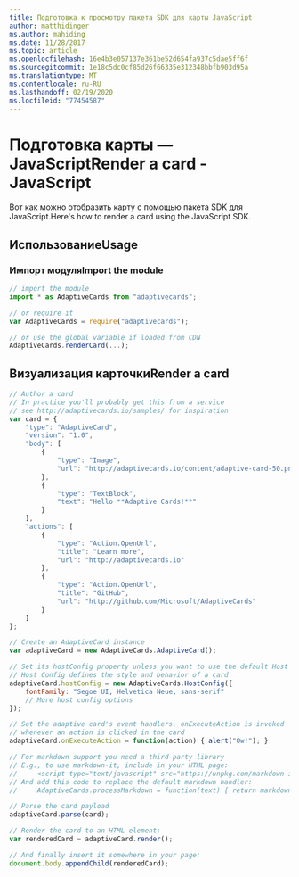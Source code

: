 ```yaml
---
title: Подготовка к просмотру пакета SDK для карты JavaScript
author: matthidinger
ms.author: mahiding
ms.date: 11/28/2017
ms.topic: article
ms.openlocfilehash: 16e4b3e057137e361be52d654fa937c5dae5ff6f
ms.sourcegitcommit: 1e18c5dc0cf85d26f66335e312348bbfb903d95a
ms.translationtype: MT
ms.contentlocale: ru-RU
ms.lasthandoff: 02/19/2020
ms.locfileid: "77454587"
---
```

# <a name="render-a-card---javascript"></a><span data-ttu-id="a5342-102">Подготовка карты — JavaScript</span><span class="sxs-lookup"><span data-stu-id="a5342-102">Render a card - JavaScript</span></span>

<span data-ttu-id="a5342-103">Вот как можно отобразить карту с помощью пакета SDK для JavaScript.</span><span class="sxs-lookup"><span data-stu-id="a5342-103">Here's how to render a card using the JavaScript SDK.</span></span>

## <a name="usage"></a><span data-ttu-id="a5342-104">Использование</span><span class="sxs-lookup"><span data-stu-id="a5342-104">Usage</span></span>

### <a name="import-the-module"></a><span data-ttu-id="a5342-105">Импорт модуля</span><span class="sxs-lookup"><span data-stu-id="a5342-105">Import the module</span></span>

```js
// import the module
import * as AdaptiveCards from "adaptivecards";

// or require it
var AdaptiveCards = require("adaptivecards");

// or use the global variable if loaded from CDN
AdaptiveCards.renderCard(...);
```

## <a name="render-a-card"></a><span data-ttu-id="a5342-106">Визуализация карточки</span><span class="sxs-lookup"><span data-stu-id="a5342-106">Render a card</span></span>

```js
// Author a card
// In practice you'll probably get this from a service
// see http://adaptivecards.io/samples/ for inspiration
var card = {
    "type": "AdaptiveCard",
    "version": "1.0",
    "body": [
        {
            "type": "Image",
            "url": "http://adaptivecards.io/content/adaptive-card-50.png"
        },
        {
            "type": "TextBlock",
            "text": "Hello **Adaptive Cards!**"
        }
    ],
    "actions": [
        {
            "type": "Action.OpenUrl",
            "title": "Learn more",
            "url": "http://adaptivecards.io"
        },
        {
            "type": "Action.OpenUrl",
            "title": "GitHub",
            "url": "http://github.com/Microsoft/AdaptiveCards"
        }
    ]
};

// Create an AdaptiveCard instance
var adaptiveCard = new AdaptiveCards.AdaptiveCard();

// Set its hostConfig property unless you want to use the default Host Config
// Host Config defines the style and behavior of a card
adaptiveCard.hostConfig = new AdaptiveCards.HostConfig({
    fontFamily: "Segoe UI, Helvetica Neue, sans-serif"
    // More host config options
});

// Set the adaptive card's event handlers. onExecuteAction is invoked
// whenever an action is clicked in the card
adaptiveCard.onExecuteAction = function(action) { alert("Ow!"); }

// For markdown support you need a third-party library
// E.g., to use markdown-it, include in your HTML page:
//     <script type="text/javascript" src="https://unpkg.com/markdown-it/dist/markdown-it.js"></script>
// And add this code to replace the default markdown handler:
//     AdaptiveCards.processMarkdown = function(text) { return markdownit().render(text); }

// Parse the card payload
adaptiveCard.parse(card);

// Render the card to an HTML element:
var renderedCard = adaptiveCard.render();

// And finally insert it somewhere in your page:
document.body.appendChild(renderedCard);
```
